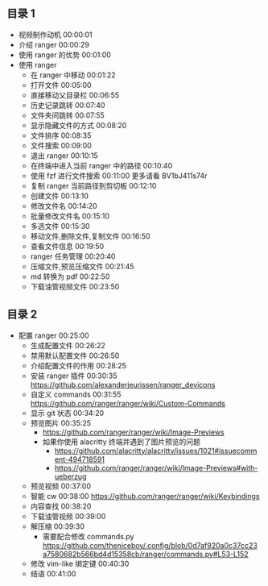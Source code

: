 ## 目录 1

- 视频制作动机 00:00:01
- 介绍 ranger 00:00:29
- 使用 ranger 的优势 00:01:00
- 使用 ranger
  - 在 ranger 中移动 00:01:22
  -  打开文件 00:05:00
  - 直接移动父目录栏 00:06:55
  - 历史记录跳转 00:07:40
  - 文件夹间跳转 00:07:55
  - 显示隐藏文件的方式 00:08:20
  - 文件排序 00:08:35
  - 文件搜索 00:09:00
  - 退出 ranger 00:10:15
  - 在终端中进入当前 ranger 中的路径 00:10:40
  -  使用 fzf 进行文件搜索 00:11:00  更多请看 BV1bJ411s74r
  - 复制 ranger 当前路径到剪切板 00:12:10
  - 创建文件 00:13:10
  - 修改文件名 00:14:20
  - 批量修改文件名 00:15:10
  - 多选文件 00:15:30
  - 移动文件,删除文件,复制文件 00:16:50
  - 查看文件信息 00:19:50
  - ranger 任务管理 00:20:40
  - 压缩文件,预览压缩文件 00:21:45
  - md 转换为 pdf 00:22:50
  - 下载油管视频文件 00:23:50

## 目录 2

- 配置 ranger 00:25:00
  - 生成配置文件 00:26:22
  - 禁用默认配置文件 00:26:50
  - 介绍配置文件的作用 00:28:25
  - 安装 ranger 插件 00:30:35  https://github.com/alexanderjeurissen/ranger_devicons
  - 自定义 commands 00:31:55 https://github.com/ranger/ranger/wiki/Custom-Commands
  - 显示 git 状态 00:34:20
  - 预览图片 00:35:25
    - https://github.com/ranger/ranger/wiki/Image-Previews
    - 如果你使用 alacritty 终端并遇到了图片预览的问题
      - https://github.com/alacritty/alacritty/issues/1021#issuecomment-494718591
      - https://github.com/ranger/ranger/wiki/Image-Previews#with-ueberzug
  - 预览视频 00:37:00
  - 智能 cw 00:38:00 https://github.com/ranger/ranger/wiki/Keybindings
  - 内容查找 00:38:20
  - 下载油管视频 00:39:00
  - 解压缩 00:39:30
    - 需要配合修改 commands.py https://github.com/theniceboy/.config/blob/0d7af920a0c37cc23a7580682b566bd4d15358cb/ranger/commands.py#L53-L152
  - 修改 vim-like 绑定键 00:40:30
  - 结语 00:41:00

